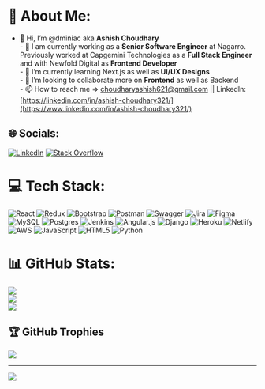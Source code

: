 # 💫 About Me:
- 👋 Hi, I’m @dminiac  aka  **Ashish Choudhary**<br>- 👀 I am currently working as a **Senior Software Engineer** at Nagarro. Previously worked at Capgemini Technologies as a **Full Stack Engineer** and with Newfold Digital as **Frontend    Developer**<br>- 🌱 I’m currently learning Next.js as well as **UI/UX Designs**<br>- 💞️ I’m looking to collaborate more on **Frontend** as well as Backend<br>- 📫 How to reach me => choudharyashish621@gmail.com || LinkedIn: [https://linkedin.com/in/ashish-choudhary321/](https://www.linkedin.com/in/ashish-choudhary321/)


## 🌐 Socials:
[![LinkedIn](https://img.shields.io/badge/LinkedIn-%230077B5.svg?logo=linkedin&logoColor=white)](https://linkedin.com/in/https://www.linkedin.com/in/ashish-choudhary321/) [![Stack Overflow](https://img.shields.io/badge/-Stackoverflow-FE7A16?logo=stack-overflow&logoColor=white)](https://stackoverflow.com/users/17656676) 

# 💻 Tech Stack:
![React](https://img.shields.io/badge/react-%2320232a.svg?style=for-the-badge&logo=react&logoColor=%2361DAFB) ![Redux](https://img.shields.io/badge/redux-%23593d88.svg?style=for-the-badge&logo=redux&logoColor=white) ![Bootstrap](https://img.shields.io/badge/bootstrap-%23563D7C.svg?style=for-the-badge&logo=bootstrap&logoColor=white) ![Postman](https://img.shields.io/badge/Postman-FF6C37?style=for-the-badge&logo=postman&logoColor=white) ![Swagger](https://img.shields.io/badge/-Swagger-%23Clojure?style=for-the-badge&logo=swagger&logoColor=white) ![Jira](https://img.shields.io/badge/jira-%230A0FFF.svg?style=for-the-badge&logo=jira&logoColor=white) 	![Figma](https://img.shields.io/badge/figma-%23F24E1E.svg?style=for-the-badge&logo=figma&logoColor=white) ![MySQL](https://img.shields.io/badge/mysql-%2300f.svg?style=for-the-badge&logo=mysql&logoColor=white) ![Postgres](https://img.shields.io/badge/postgres-%23316192.svg?style=for-the-badge&logo=postgresql&logoColor=white) ![Jenkins](https://img.shields.io/badge/jenkins-%232C5263.svg?style=for-the-badge&logo=jenkins&logoColor=white) ![Angular.js](https://img.shields.io/badge/angular.js-%23E23237.svg?style=for-the-badge&logo=angularjs&logoColor=white) ![Django](https://img.shields.io/badge/django-%23092E20.svg?style=for-the-badge&logo=django&logoColor=white) ![Heroku](https://img.shields.io/badge/heroku-%23430098.svg?style=for-the-badge&logo=heroku&logoColor=white) ![Netlify](https://img.shields.io/badge/netlify-%23000000.svg?style=for-the-badge&logo=netlify&logoColor=#00C7B7) ![AWS](https://img.shields.io/badge/AWS-%23FF9900.svg?style=for-the-badge&logo=amazon-aws&logoColor=white) ![JavaScript](https://img.shields.io/badge/javascript-%23323330.svg?style=for-the-badge&logo=javascript&logoColor=%23F7DF1E) ![HTML5](https://img.shields.io/badge/html5-%23E34F26.svg?style=for-the-badge&logo=html5&logoColor=white) ![Python](https://img.shields.io/badge/python-3670A0?style=for-the-badge&logo=python&logoColor=ffdd54)
# 📊 GitHub Stats:
![](https://github-readme-stats.vercel.app/api?username=dminiac&theme=dark&hide_border=false&include_all_commits=false&count_private=false)<br/>
![](https://github-readme-streak-stats.herokuapp.com/?user=dminiac&theme=dark&hide_border=false)<br/>
![](https://github-readme-stats.vercel.app/api/top-langs/?username=dminiac&theme=dark&hide_border=false&include_all_commits=false&count_private=false&layout=compact)

## 🏆 GitHub Trophies
![](https://github-profile-trophy.vercel.app/?username=dminiac&theme=juicyfresh&no-frame=false&no-bg=true&margin-w=4)

---
[![](https://visitcount.itsvg.in/api?id=dminiac&icon=0&color=0)](https://visitcount.itsvg.in)

<!-- Proudly created with GPRM ( https://gprm.itsvg.in ) -->
